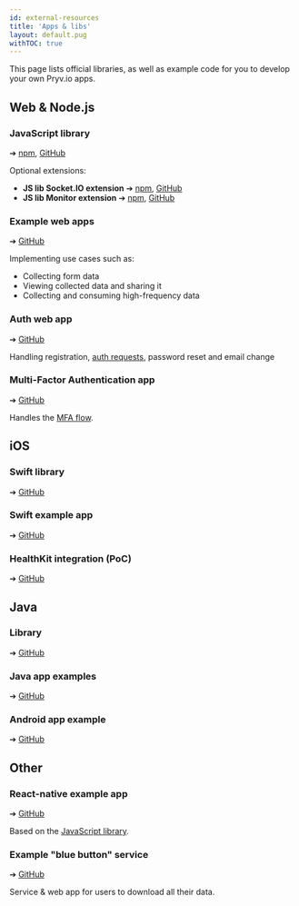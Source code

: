 ```yaml
---
id: external-resources
title: 'Apps & libs'
layout: default.pug
withTOC: true
---
```


This page lists official libraries, as well as example code for you to develop your own Pryv.io apps.


## Web & Node.js

### JavaScript library
➔ [npm](https://www.npmjs.com/package/pryv), [GitHub](https://github.com/pryv/lib-js)

Optional extensions:
- **JS lib Socket.IO extension** ➔ [npm](https://www.npmjs.com/package/@pryv/socket.io), [GitHub](https://github.com/pryv/lib-js-socket.io)
- **JS lib Monitor extension** ➔ [npm](https://www.npmjs.com/package/@pryv/monitor), [GitHub](https://github.com/pryv/lib-js-monitor)

### Example web apps
➔ [GitHub](https://github.com/pryv/example-apps-web)

Implementing use cases such as:
- Collecting form data
- Viewing collected data and sharing it
- Collecting and consuming high-frequency data

### Auth web app
➔ [GitHub](https://github.com/pryv/app-web-auth3)

Handling registration, [auth requests](https://api.pryv.com/reference/#authenticate-your-app), password reset and email change

### Multi-Factor Authentication app
➔ [GitHub](https://github.com/pryv/app-web-mfa)

Handles the [MFA flow](https://api.pryv.com/reference/#multi-factor-authentication).


## iOS

### Swift library
➔ [GitHub](https://github.com/pryv/lib-swift)

### Swift example app
➔ [GitHub](https://github.com/pryv/example-app-ios)

### HealthKit integration (PoC)
➔ [GitHub](https://github.com/pryv/poc-integration-healthkit)


## Java

### Library
➔ [GitHub](https://github.com/pryv/lib-java)

### Java app examples
➔ [GitHub](https://github.com/pryv/example-apps-java)

### Android app example
➔ [GitHub](https://github.com/pryv/example-app-android)


## Other

### React-native example app
➔ [GitHub](https://github.com/pryv/example-app-react-native)

Based on the [JavaScript library](https://github.com/pryv/lib-js).

### Example "blue button" service
➔ [GitHub](https://github.com/pryv/example-service-bluebutton)

Service & web app for users to download all their data.

